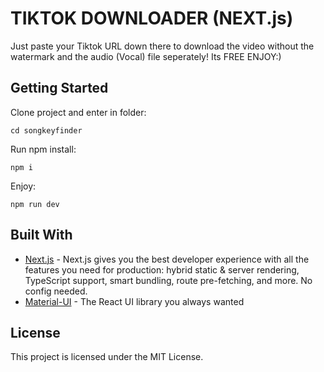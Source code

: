 # TIKTOK DOWNLOADER (NEXT.js)
      

Just paste your Tiktok URL down there to download the video without the watermark and the audio (Vocal) file seperately! Its FREE ENJOY:)



## Getting Started

Clone project and enter in folder:

```
cd songkeyfinder
```

Run npm install:

```
npm i
```

Enjoy:

```
npm run dev
```

## Built With

- [Next.js](https://nextjs.org/) - Next.js gives you the best developer experience with all the features you need for production: hybrid static & server rendering, TypeScript support, smart bundling, route pre-fetching, and more. No config needed.
- [Material-UI](https://mui.com/) - The React UI library you always wanted



## License

This project is licensed under the MIT License.